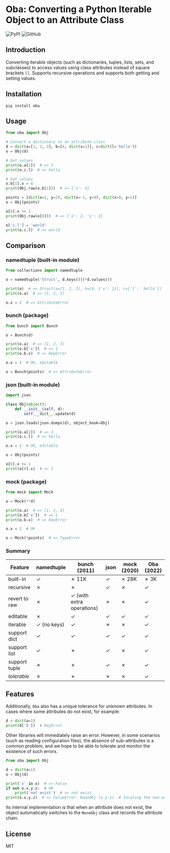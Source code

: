 # Oba: Converting a Python Iterable Object to an Attribute Class

![PyPI](https://img.shields.io/pypi/v/oba.svg)
![GitHub](https://img.shields.io/github/license/Jyonn/Oba.svg)

## Introduction

Converting iterable objects (such as dictionaries, tuples, lists, sets, and subclasses) to access values using class attributes instead of square brackets `[]`. Supports recursive operations and supports both getting and setting values.

## Installation

`pip install oba`

## Usage

```python
from oba import Obj

# Convert a dictionary to an attribute class
d = dict(a=[1, 2, 3], b=[4, dict(x=1)], c=dict(l='hello'))
o = Obj(d)

# Get values
print(o.a[2])  # => 3
print(o.c.l)  # => hello

# Set values
o.b[1].x = 4
print(Obj.raw(o.b[1]))  # => {'x': 4}

points = [dict(x=1, y=2), dict(x=-1, y=0), dict(x=0, y=1)]
o = Obj(points)

o[0].x += 1
print(Obj.raw(o[0]))  # => {'x': 2, 'y': 2}

o['c.l'] = 'world'
print(o.c.l)  # => world
```

## Comparison

### namedtuple (built-in module)

```python
from collections import namedtuple

o = namedtuple('Struct', d.keys())(*d.values())

print(o)  # => Struct(a=[1, 2, 3], b=[4, {'x': 1}], c={'l': 'hello'})
print(o.a)  # => [1, 2, 3]

o.x = 2  # => AttributeError
```

### bunch (package)

```python
from bunch import Bunch

o = Bunch(d)

print(o.a)  # => [1, 2, 3]
print(o.b['x'])  # => 1
print(o.b.x)  # => KeyError

o.x = 2  # OK, editable

o = Bunch(points)  # => AttributeError
```

### json (built-in module)

```python
import json

class Obj(object):
    def __init__(self, d):
        self.__dict__.update(d)

o = json.loads(json.dumps(d), object_hook=Obj)

print(o.a[2])  # => 3
print(o.c.l)  # => hello

o.x = 2  # OK, editable

o = Obj(points)

o[0].x += 1
print(o[0].x)  # => 2
```

### mock (package) 

```python
from mock import Mock

o = Mock(**d)

print(o.a)  # => [1, 2, 3]
print(o.b['x'])  # => 1
print(o.b.x)  # => KeyError

o.x = 2  # OK

o = Mock(*points)  # => TypeError
```

### Summary

| Feature       | namedtuple  | bunch (2011)              | json | mock (2020) | Oba (2022) |
|---------------|-------------|---------------------------|------|-------------|------------|
| built-in      | ✓           | ✗ 11K                     | ✓    | ✗ 28K       | ✗ 3K       |
| recursive     | ✗           | ✗                         | ✓    | ✗           | ✓          |
| revert to raw | ✗           | ✓ (with extra operations) | ✗    | ✗           | ✓          |
| editable      | ✗           | ✓                         | ✓    | ✓           | ✓          |
| iterable      | ✓ (no keys) | ✓                         | ✗    | ✗           | ✓          |
| support dict  | ✓           | ✓                         | ✓    | ✓           | ✓          |
| support list  | ✓           | ✗                         | ✓    | ✗           | ✓          |
| support tuple | ✗           | ✗                         | ✓    | ✗           | ✓          |
| _tolerable_   | ✗           | ✗                         | ✗    | ✗           | ✓          |

## Features

Additionally, `Oba` also has a unique tolerance for unknown attributes. In cases where some attributes do not exist, for example:

```python
d = dict(a=1)
print(d['b'])  # KeyError
```

Other libraries will immediately raise an error. However, in some scenarios (such as reading configuration files), the absence of sub-attributes is a common problem, and we hope to be able to tolerate and monitor the existence of such errors.

```python
from oba import Obj

d = dict(a=1)
o = Obj(d)

print('x' in o)  # => False
if not o.x.y.z:  # OK
    print('not exist')  # => not exist
print(o.x.y.z)  # => ValueError: NoneObj (x.y.z)  # locating the non-existent attribute chain
```

Its internal implementation is that when an attribute does not exist, the object automatically switches to the `NoneObj` class and records the attribute chain.

## License

MIT

